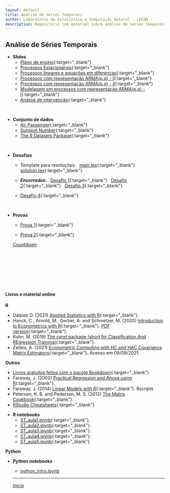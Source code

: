```yaml
---
layout: default
title: Análise de Séries Temporais
author: Laboratório de Estatística e Computação Natural - LECON -
description: Repositório com material sobre análise de séries temporais.
---
```



## Análise de Séries Temporais

* **Slides**
  - [Plano de ensino](https://bit.ly/3cRbdm6){:target="_blank"}
  - [Processos Estacionários](https://bit.ly/3U49BWQ){:target="_blank"}
  - [Processos lineares e equações em diferenças](https://bit.ly/3QXldrX){:target="_blank"}
  - [Processos com representação ARMA(p,q) - I](https://bit.ly/3UYaHnv){:target="_blank"}
  - [Processos com representação ARMA(p,q) - II](https://bit.ly/3N1DT9w){:target="_blank"}
  - [Modelagem em processos com representação ARMA(p,q) - I](https://bit.ly/3VK9T5O){:target="_blank"}
  - [Análise de intervenção](http://bit.ly/3DuS5nM){:target="_blank"}
  
<br/>

* **Conjunto de dados**
  - [Air Passenger](https://bit.ly/3Rncro6){:target="_blank"}
  - [Sunspot Number](https://www.sidc.be/silso/datafiles){:target="_blank"}
  - [The R Datasets Package](https://stat.ethz.ch/R-manual/R-devel/library/datasets/html/00Index.html){:target="_blank"}

<br/>

* **Desafios**
  - Template para resoluções: &nbsp; [main.tex](https://bit.ly/3SNTknD){:target="_blank"}  [solution.tex](https://bit.ly/3y4bJ7t){:target="_blank"}
  - **_Encerrados_**: &nbsp; [Desafio 1](https://bit.ly/3rlCNeG){:target="_blank"} &nbsp; [Desafio 2](https://bit.ly/3CLi5f3){:target="_blank"} &nbsp; [Desafio 3](https://bit.ly/3edBWtJ){:target="_blank"} &nbsp;
  
  - [Desafio 4](https://bit.ly/3SFn0nj){:target="_blank"}

<br/>

* **Provas**
  - [Prova 1](https://bit.ly/3SFPJIs){:target="_blank"}

  - [Prova 2](https://bit.ly/3SFPJIs){:target="_blank"}
  <script>(function(d, s, id) { var js, pjs = d.getElementsByTagName(s)[0]; if (d.getElementById(id)) return; js = d.createElement(s); js.id = id; js.src = "//www.tickcounter.com/static/js/loader.js"; pjs.parentNode.insertBefore(js, pjs); }(document, "script", "tickcounter-sdk"));</script><a data-type="countdown" data-id="3652734" class="tickcounter" style="display: block; width: 30%; position: relative; padding-bottom: 25%" title="Countdown" href="//www.tickcounter.com/">Countdown</a>
  

#### Livros e material online
  
**R**
  - Dalpiaz D. (2021) [Applied Statistics with R](https://daviddalpiaz.github.io/appliedstats/applied_statistics.pdf){:target="_blank"}.
  - Hanck, C., Arnold, M., Gerber, A. and Schmelzer, M. (2020) [Introduction to Econometrics with R](https://www.econometrics-with-r.org){:target="_blank"}. [PDF version](https://bit.ly/38V2F80){:target="_blank"}.
  - Kuhn, M. (2019) [The caret package (short for Classification And REgression Training)](http://topepo.github.io/caret/){:target="_blank"}.
  - Zeileis, A. (2021) [Econometric Computing with HC and HAC Covariance Matrix Estimators](https://cran.r-project.org/web/packages/sandwich/vignettes/sandwich.pdf){:target="_blank"}. Acesso em 09/09/2021.
  
  **Outros**
  - [Livros gratuitos feitos com o pacote Bookdown](https://bookdown.org/){:target="_blank"}
  - Faraway, J. (2002) [Practical Regression and Anova using R](https://cran.r-project.org/doc/contrib/Faraway-PRA.pdf){:target="_blank"}.
  - Faraway, J. (2014) [Linear Models with R](https://julianfaraway.github.io/faraway/LMR/){:target="_blank"}. Rscripts
  - Petersen, K. B. and Pedersen, M. S. (2012) [The Matrix Cookbook](http://www2.imm.dtu.dk/pubdb/edoc/imm3274.pdf){:target="_blank"}.
  - [RStudio Cheatsheets](https://www.rstudio.com/resources/cheatsheets/){:target="_blank"}

* **R notebooks**
  - [ST_aula1.ipynb](https://bit.ly/3V2urGL){:target="_blank"}.
  - [ST_aula2.ipynb](https://bit.ly/3dUNBgW){:target="_blank"}.
  - [ST_aula3.ipynb](https://bit.ly/3rCnHSd){:target="_blank"}.
  - [ST_aula4.ipynb](https://bit.ly/3yGxtqi){:target="_blank"}.
  - [ST_aula5.ipynb](https://bit.ly/3WsuQTn){:target="_blank"}.
  
**Python**

   
* **Python notebooks**
  - [python_intro.ipynb](https://bit.ly/3jxh8fj)


  
  ***
  [Inicio](https://bit.ly/3jviHfA)
  
<script src="http://code.jquery.com/jquery-1.4.2.min.js"></script> <script> var x = document.getElementsByClassName("site-footer-credits"); setTimeout(() => { x[0].remove(); }, 10); </script>
